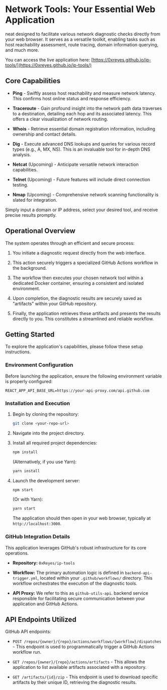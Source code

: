 # Network Tools: Your Essential Web Application

neat designed to facilitate various network diagnostic checks directly from your web browser. It serves as a versatile toolkit, enabling tasks such as host reachability assessment, route tracing, domain information querying, and much more. 

You can access the live application here: [https://0xreyes.github.io/ip-tools/](https://0xreyes.github.io/ip-tools/)

## Core Capabilities

* **Ping** - Swiftly assess host reachability and measure network latency. This confirms host online status and response efficiency.

* **Traceroute** - Gain profound insight into the network path data traverses to a destination, detailing each hop and its associated latency. This offers a clear visualization of network routing.

* **Whois** - Retrieve essential domain registration information, including ownership and contact details.

* **Dig** - Execute advanced DNS lookups and queries for various record types (e.g., A, MX, NS). This is an invaluable tool for in-depth DNS analysis.

* **Netcat** (Upcoming) - Anticipate versatile network interaction capabilities.

* **Telnet** (Upcoming) - Future features will include direct connection testing.

* **Nmap** (Upcoming) - Comprehensive network scanning functionality is slated for integration.


Simply input a domain or IP address, select your desired tool, and receive precise results promptly.

## Operational Overview

The system operates through an efficient and secure process:

1.  You initiate a diagnostic request directly from the web interface.

2.  This action securely triggers a specialized GitHub Actions workflow in the background.

3.  The workflow then executes your chosen network tool within a dedicated Docker container, ensuring a consistent and isolated environment.

4.  Upon completion, the diagnostic results are securely saved as "artifacts" within your GitHub repository.

5.  Finally, the application retrieves these artifacts and presents the results directly to you. This constitutes a streamlined and reliable workflow.

## Getting Started

To explore the application's capabilities, please follow these setup instructions.

### Environment Configuration

Before launching the application, ensure the following environment variable is properly configured:

`REACT_APP_API_BASE_URL=https://your-api-proxy.com/api.github.com`


### Installation and Execution

1.  Begin by cloning the repository:

    ```bash
    git clone <your-repo-url>
    ```

2.  Navigate into the project directory.

3.  Install all required project dependencies:

    ```bash
    npm install
    ```

    (Alternatively, if you use Yarn):

    ```bash
    yarn install
    ```

4.  Launch the development server:

    ```bash
    npm start
    ```

    (Or with Yarn):

    ```bash
    yarn start
    ```

    The application should then open in your web browser, typically at `http://localhost:3000`.

### GitHub Integration Details

This application leverages GitHub's robust infrastructure for its core operations.

* **Repository:** `0xReyes/ip-tools`

* **Workflow:** The primary automation logic is defined in `backend-api-trigger.yml`, located within your `.github/workflows/` directory. This workflow orchestrates the execution of the diagnostic tools.

* **API Proxy:** We refer to this as `github-utils-api`. backend service responsible for facilitating secure communication between your application and GitHub Actions.

## API Endpoints Utilized

GitHub API endpoints:

* `POST /repos/{owner}/{repo}/actions/workflows/{workflow}/dispatches` - This endpoint is used to programmatically trigger a GitHub Actions workflow run.

* `GET /repos/{owner}/{repo}/actions/artifacts` - This allows the application to list available artifacts associated with a repository.

* `GET /artifacts/{id}/zip` - This endpoint is used to download specific artifacts by their unique ID, retrieving the diagnostic results.
